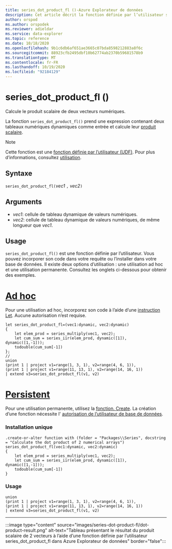 ```yaml
---
title: series_dot_product_fl ()-Azure Explorateur de données
description: Cet article décrit la fonction définie par l’utilisateur series_dot_product_fl () dans Azure Explorateur de données.
author: orspod
ms.author: orspodek
ms.reviewer: adieldar
ms.service: data-explorer
ms.topic: reference
ms.date: 10/18/2020
ms.openlocfilehash: 9b1c6db6af651ae3665c07bda8598212883a8f6c
ms.sourcegitcommit: 88923cfb2495dbf10b62774ab2370b59681578b9
ms.translationtype: MT
ms.contentlocale: fr-FR
ms.lasthandoff: 10/19/2020
ms.locfileid: "92184129"
---
```

# <a name="series_dot_product_fl"></a>series_dot_product_fl ()

Calcule le produit scalaire de deux vecteurs numériques.

La fonction `series_dot_product_fl()` prend une expression contenant deux tableaux numériques dynamiques comme entrée et calcule leur [produit scalaire](https://en.wikipedia.org/wiki/Dot_product).

> [!NOTE]
> Cette fonction est une [fonction définie par l’utilisateur (UDF)](../query/functions/user-defined-functions.md). Pour plus d’informations, consultez [utilisation](#usage).

## <a name="syntax"></a>Syntaxe

`series_dot_product_fl(`*vec1* `,` *vec2*`)`
  
## <a name="arguments"></a>Arguments

* *vec1*: cellule de tableau dynamique de valeurs numériques.
* *vec2*: cellule de tableau dynamique de valeurs numériques, de même longueur que *vec1*.

## <a name="usage"></a>Usage

`series_dot_product_fl()` est une fonction définie par l’utilisateur. Vous pouvez incorporer son code dans votre requête ou l’installer dans votre base de données. Il existe deux options d’utilisation : une utilisation ad hoc et une utilisation permanente. Consultez les onglets ci-dessous pour obtenir des exemples.

# <a name="ad-hoc"></a>[Ad hoc](#tab/adhoc)

Pour une utilisation ad hoc, incorporez son code à l’aide d’une [instruction Let](../query/letstatement.md). Aucune autorisation n’est requise.

<!-- csl: https://help.kusto.windows.net:443/Samples -->
```kusto
let series_dot_product_fl=(vec1:dynamic, vec2:dynamic)
{
    let elem_prod = series_multiply(vec1, vec2);
    let cum_sum = series_iir(elem_prod, dynamic([1]), dynamic([1,-1]));
    todouble(cum_sum[-1])
};
//
union
(print 1 | project v1=range(1, 3, 1), v2=range(4, 6, 1)),
(print 1 | project v1=range(11, 13, 1), v2=range(14, 16, 1))
| extend v3=series_dot_product_fl(v1, v2)
```

# <a name="persistent"></a>[Persistent](#tab/persistent)

Pour une utilisation permanente, utilisez la [fonction. Create](../management/create-function.md). La création d’une fonction nécessite l' [autorisation de l’utilisateur de base de données](../management/access-control/role-based-authorization.md).

### <a name="one-time-installation"></a>Installation unique

<!-- csl: https://help.kusto.windows.net:443/Samples -->
```kusto
.create-or-alter function with (folder = "Packages\\Series", docstring = "Calculate the dot product of 2 numerical arrays")
series_dot_product_fl(vec1:dynamic, vec2:dynamic)
{
    let elem_prod = series_multiply(vec1, vec2);
    let cum_sum = series_iir(elem_prod, dynamic([1]), dynamic([1,-1]));
    todouble(cum_sum[-1])
}
```

### <a name="usage"></a>Usage

<!-- csl: https://help.kusto.windows.net:443/Samples -->
```kusto
union
(print 1 | project v1=range(1, 3, 1), v2=range(4, 6, 1)),
(print 1 | project v1=range(11, 13, 1), v2=range(14, 16, 1))
| extend v3=series_dot_product_fl(v1, v2)
```

---

:::image type="content" source="images/series-dot-product-fl/dot-product-result.png" alt-text="Tableau présentant le résultat du produit scalaire de 2 vecteurs à l’aide d’une fonction définie par l’utilisateur series_dot_product_fl dans Azure Explorateur de données" border="false":::
